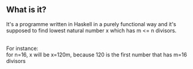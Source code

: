 ## What is it?

It's a programme written in Haskell in a purely functional way and
it's supposed to find lowest natural number x which has m <= n divisors.<br><br> 

For instance:<br>
for n=16, x will be x=120m, because 120 is the first number that has m=16 divisors

